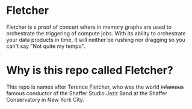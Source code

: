 # Fletcher
Fletcher is s proof of concert where in memory graphs are used to orchestrate the triggering of
    compute jobs.
With its ability to orchestrate your data products in time, it will neither be rushing nor dragging
    so you can't say "Not quite my tempo".

# Why is this repo called Fletcher?
This repo is names after Terence Fletcher, who was the world ~~infamous~~ famous conductor of the
    Shaffer Studio Jazz Band at the Shaffer Conservatory in New York City.
